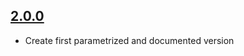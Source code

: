 ## [2.0.0](https://github.com/SDOSLabs/SDOSTraduora/tree/2.0.0)

- Create first parametrized and documented version

